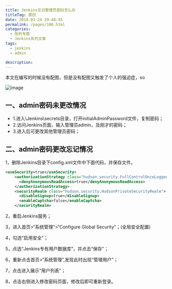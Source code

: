 ```yaml
---
title: Jenkins忘记管理员密码怎么办
titleTag: 原创
date: 2018-03-24 19:48:45
permalink: /pages/106.html
categories: 
  - 系列专题
  - Jenkins系列文章
tags: 
  - jenkins
  - admin

description: 
---
```


本文在编写的时候没有配图，但是没有配图又触发了个人的强迫症，so

![image](http://t.eryajf.net/imgs/2021/09/0a8425e7cb40612a.jpg)

## 一、admin密码未更改情况

- 1.进入\Jenkins\secrets目录，打开initialAdminPassword文件，复制密码；
- 2.访问Jenkins页面，输入管理员admin，及刚才的密码；
- 3.进入后可更改其他管理员密码；

## 二、admin密码更改忘记情况

1，删除Jenkins目录下config.xml文件中下面代码，并保存文件。

```xml
<useSecurity>true</useSecurity>  
	<authorizationStrategy class="hudson.security.FullControlOnceLoggedInAuthorizationStrategy">  
	  <denyAnonymousReadAccess>true</denyAnonymousReadAccess>  
	</authorizationStrategy>  
	<securityRealm class="hudson.security.HudsonPrivateSecurityRealm">  
	  <disableSignup>true</disableSignup>  
	  <enableCaptcha>false</enableCaptcha>  
	</securityRealm>  
```

2，重启Jenkins服务；

3，进入首页>“系统管理”>“Configure Global Security”；(全局安全配置)

4，勾选“启用安全”；

5，点选“Jenkins专有用户数据库”，并点击“保存”；

6，重新点击首页>“系统管理”,发现此时出现“管理用户”；

7，点击进入展示“用户列表”；

8，点击右侧进入修改密码页面，修改后即可重新登录。
